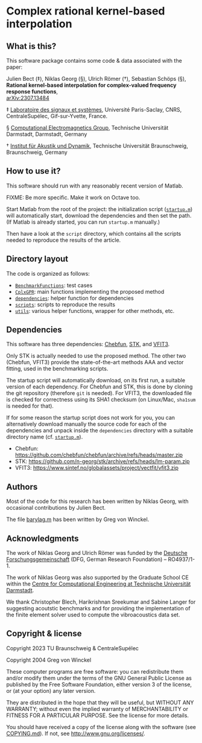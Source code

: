 # Complex rational kernel-based interpolation

## What is this?

This software package contains some code & data associated with the paper:

Julien Bect (‡), Niklas Georg (§), Ulrich Römer (†), Sebastian Schöps (§),  
__Rational kernel-based interpolation for complex-valued frequency response functions__,  
[arXiv:2307.13484](https://arxiv.org/abs/2307.13484)

‡ [Laboratoire des signaux et systèmes](https://l2s.centralesupelec.fr/),
Université Paris-Saclay, CNRS, CentraleSupélec, Gif-sur-Yvette, France.

§ [Computational Electromagnetics Group](https://www.cem.tu-darmstadt.de/),
Technische Universität Darmstadt, Darmstadt, Germany

† [Institut für Akustik und Dynamik](https://www.tu-braunschweig.de/inad),
Technische Universität Braunschweig, Braunschweig, Germany


## How to use it?

This software should run with any reasonably recent version of Matlab.

FIXME: Be more specific.  Make it work on Octave too.

Start Matlab from the root of the project: the initialization script
([`startup.m`](./startup.m)) will automatically start, download the
dependencies and then set the path.
(If Matlab is already started, you can run `startup.m` manually.)

Then have a look at the `script` directory, which contains all the
scripts needed to reproduce the results of the article.

## Directory layout

The code is organized as follows:
 * [`BenchmarkFunctions`](./BenchmarkFunctions): test cases
 * [`CplxGPR`](./CplxGPR): main functions implementing the proposed method
 * [`dependencies`](./dependencies): helper function for dependencies
 * [`scripts`](./scripts): scripts to reproduce the results
 * [`utils`](./utils): various helper functions, wrapper for other methods, etc.

## Dependencies

This software has three dependencies:
[Chebfun](https://www.chebfun.org/),
[STK](https://stk-kriging.github.io),
and [VFIT3](https://www.sintef.no/projectweb/vectorfitting/).

Only STK is actually needed to use the proposed method.  The other two
(Chebfun, VFIT3) provide the state-of-the-art methods AAA and vector
fitting, used in the benchmarking scripts.

The startup script will automatically download, on its first run, a
suitable version of each dependency.  For Chebfun and STK, this is
done by cloning the git repository (therefore `git` is needed).  For
VFIT3, the downloaded file is checked for correctness using its SHA1
checksum (on Linux/Mac, `sha1sum` is needed for that).

If for some reason the startup script does not work for you, you can
alternatively download manually the source code for each of the
dependencies and unpack inside the `dependencies` directory with a
suitable directory name (cf. [`startup.m`](./startup.m)).
 * Chebfun: https://github.com/chebfun/chebfun/archive/refs/heads/master.zip
 * STK: https://github.com/n-georg/stk/archive/refs/heads/lm-param.zip
 * VFIT3: https://www.sintef.no/globalassets/project/vectfit/vfit3.zip

## Authors

Most of the code for this research has been written by Niklas Georg,
with occasional contributions by Julien Bect.

The file [barylag.m](./utils/barylag.m) has been written by Greg von
Winckel.

## Acknowledgments

The work of Niklas Georg and Ulrich Römer was funded by the [Deutsche
Forschungsgemeinschaft](https://www.dfg.de/) (DFG, German Research
Foundation) – RO4937/1-1.

The work of Niklas Georg was also supported by the Graduate School CE
within the [Centre for Computational Engineering at Technische
Universität Darmstadt](https://www.ce.tu-darmstadt.de/).

We thank Christopher Blech, Harikrishnan Sreekumar and Sabine Langer for suggesting acoutstic benchmarks and for providing the implementation of the finite element solver used to compute the vibroacoustics data set.

## Copyright & license

Copyright 2023 TU Braunschweig & CentraleSupélec

Copyright 2004 Greg von Winckel

These computer programs are free software: you can redistribute them
and/or modify them under the terms of the GNU General Public License
as published by the Free Software Foundation, either version 3 of the
license, or (at your option) any later version.

They are distributed in the hope that they will be useful, but WITHOUT
ANY WARRANTY; without even the implied warranty of MERCHANTABILITY or
FITNESS FOR A PARTICULAR PURPOSE.  See the license for more details.

You should have received a copy of the license along with the software
(see [COPYING.md](./COPYING.md)).  If not, see <http://www.gnu.org/licenses/>.

